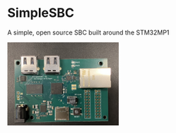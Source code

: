 # SimpleSBC
A simple, open source SBC built around the STM32MP1

<img src="Images/assembled_board.jpg" width="50%" alt="A photo of the assembled board"/>
